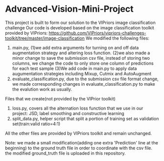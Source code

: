# Advanced-Vision-Mini-Project
This project is built to form our solution to the VIPriors image classification challenge
Our code is developed based on the image classification toolkit provided by VIPriors: https://github.com/VIPriors/vipriors-challenges-toolkit/tree/master/image-classification
We modified the following files:
1. main.py, (1)we add extra arguments for turning on and off data augmentation strategy and altering loss function.
            (2)we also made a minor change to save the submission csv file, instead of storing two columns, we change the code to only store one column of predictions                  for each test sample
            (3)We add code in main.py to apply data augumentation strategies including Mixup, Cutmix and AutoAugment 
2. evaluate_classification.py, due to the submission csv file format change, we made corresponding changes in evaluate_classification.py to make the evalution work as
                               usually.

Files that we create(not provided by the VIPrior toolkit)
1. loss.py, covers all the alternation loss function that we use in our project: JSD, label smoothing and constructive learning
2. split_data.py, helper script that split a portion of training set as validation set(train:valid ratio=4:1)

All the other files are provided by VIPriors toolkit and remain unchanged.

Note: we made a small modification(adding one extra 'Prediction' line at the beginning) to the ground truth file in order to coordinate with the csv file.
      the modified ground_truth file is uploaded in this repository.
